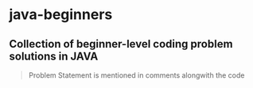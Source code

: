 # java-beginners
## Collection of beginner-level coding problem solutions in JAVA
> Problem Statement is mentioned in comments alongwith the code
